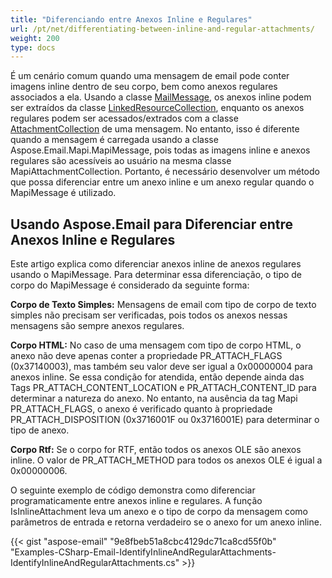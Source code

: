 ```yaml
---
title: "Diferenciando entre Anexos Inline e Regulares"
url: /pt/net/differentiating-between-inline-and-regular-attachments/
weight: 200
type: docs
---
```



É um cenário comum quando uma mensagem de email pode conter imagens inline dentro de seu corpo, bem como anexos regulares associados a ela. Usando a classe [MailMessage](http://www.aspose.com/api/net/email/aspose.email/mailmessage), os anexos inline podem ser extraídos da classe [LinkedResourceCollection](http://www.aspose.com/api/net/email/aspose.email/mailmessage/properties/linkedresources), enquanto os anexos regulares podem ser acessados/extrados com a classe [AttachmentCollection](http://www.aspose.com/api/net/email/aspose.email/mailmessage/properties/attachments) de uma mensagem. No entanto, isso é diferente quando a mensagem é carregada usando a classe Aspose.Email.Mapi.MapiMessage, pois todas as imagens inline e anexos regulares são acessíveis ao usuário na mesma classe MapiAttachmentCollection. Portanto, é necessário desenvolver um método que possa diferenciar entre um anexo inline e um anexo regular quando o MapiMessage é utilizado.
## **Usando Aspose.Email para Diferenciar entre Anexos Inline e Regulares**
Este artigo explica como diferenciar anexos inline de anexos regulares usando o MapiMessage. Para determinar essa diferenciação, o tipo de corpo do MapiMessage é considerado da seguinte forma:

**Corpo de Texto Simples:** Mensagens de email com tipo de corpo de texto simples não precisam ser verificadas, pois todos os anexos nessas mensagens são sempre anexos regulares.

**Corpo HTML:** No caso de uma mensagem com tipo de corpo HTML, o anexo não deve apenas conter a propriedade PR_ATTACH_FLAGS (0x37140003), mas também seu valor deve ser igual a 0x00000004 para anexos inline. Se essa condição for atendida, então depende ainda das Tags PR_ATTACH_CONTENT_LOCATION e PR_ATTACH_CONTENT_ID para determinar a natureza do anexo. No entanto, na ausência da tag Mapi PR_ATTACH_FLAGS, o anexo é verificado quanto à propriedade PR_ATTACH_DISPOSITION (0x3716001F ou 0x3716001E) para determinar o tipo de anexo.

**Corpo Rtf:** Se o corpo for RTF, então todos os anexos OLE são anexos inline. O valor de PR_ATTACH_METHOD para todos os anexos OLE é igual a 0x00000006.

O seguinte exemplo de código demonstra como diferenciar programaticamente entre anexos inline e regulares. A função IsInlineAttachment leva um anexo e o tipo de corpo da mensagem como parâmetros de entrada e retorna verdadeiro se o anexo for um anexo inline.



{{< gist "aspose-email" "9e8fbeb51a8cbc4129dc71ca8cd55f0b" "Examples-CSharp-Email-IdentifyInlineAndRegularAttachments-IdentifyInlineAndRegularAttachments.cs" >}}